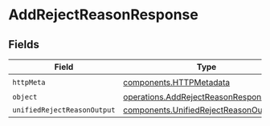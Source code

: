 # AddRejectReasonResponse


## Fields

| Field                                                                                            | Type                                                                                             | Required                                                                                         | Description                                                                                      |
| ------------------------------------------------------------------------------------------------ | ------------------------------------------------------------------------------------------------ | ------------------------------------------------------------------------------------------------ | ------------------------------------------------------------------------------------------------ |
| `httpMeta`                                                                                       | [components.HTTPMetadata](../../models/components/httpmetadata.md)                               | :heavy_check_mark:                                                                               | N/A                                                                                              |
| `object`                                                                                         | [operations.AddRejectReasonResponseBody](../../models/operations/addrejectreasonresponsebody.md) | :heavy_minus_sign:                                                                               | N/A                                                                                              |
| `unifiedRejectReasonOutput`                                                                      | [components.UnifiedRejectReasonOutput](../../models/components/unifiedrejectreasonoutput.md)     | :heavy_minus_sign:                                                                               | N/A                                                                                              |